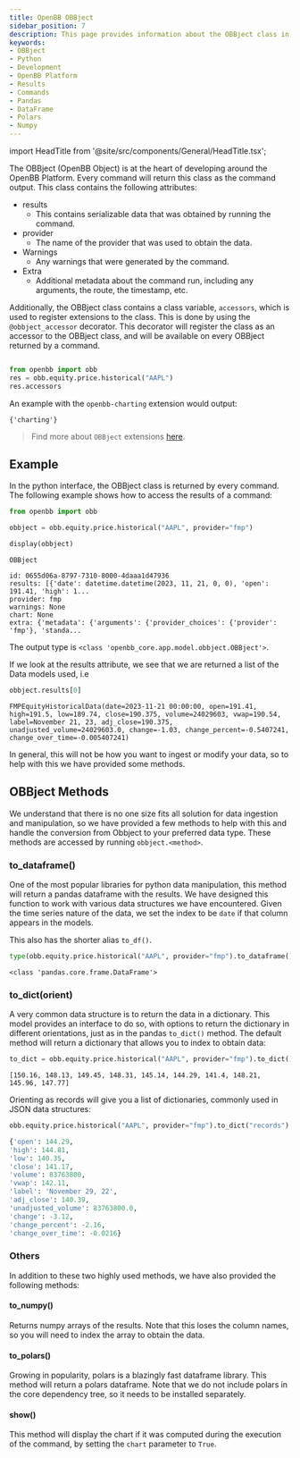 ```yaml
---
title: OpenBB OBBject
sidebar_position: 7
description: This page provides information about the OBBject class in the OpenBB Platform.  This class provides the interface to interact with commands
keywords:
- OBBject
- Python
- Development
- OpenBB Platform
- Results
- Commands
- Pandas
- DataFrame
- Polars
- Numpy
---
```


import HeadTitle from '@site/src/components/General/HeadTitle.tsx';

<HeadTitle title="OBBject - Developer Guidelines - Development | OpenBB Platform Docs" />

The OBBject (OpenBB Object) is at the heart of developing around the OpenBB Platform. Every command will return this class as the command output. This class contains the following attributes:

- results
  - This contains serializable data that was obtained by running the command.
- provider
  - The name of the provider that was used to obtain the data.
- Warnings
  - Any warnings that were generated by the command.
- Extra
  - Additional metadata about the command run, including any arguments, the route, the timestamp, etc.

Additionally, the OBBject class contains a class variable, `accessors`, which is used to register extensions to the class. This is done by using the `@obbject_accessor` decorator. This decorator will register the class as an accessor to the OBBject class, and will be available on every OBBject returned by a command.

```python

from openbb import obb
res = obb.equity.price.historical("AAPL")
res.accessors
```

An example with the `openbb-charting` extension would output:

```console
{'charting'}
```

> Find more about `OBBject` extensions [here](/website/content/platform/development/developer-guidelines/obbject_extensions.md).

## Example

In the python interface, the OBBject class is returned by every command. The following example shows how to access the results of a command:

```python
from openbb import obb

obbject = obb.equity.price.historical("AAPL", provider="fmp")

display(obbject)
```

```console
OBBject

id: 0655d06a-8797-7310-8000-4daaa1d47936
results: [{'date': datetime.datetime(2023, 11, 21, 0, 0), 'open': 191.41, 'high': 1...
provider: fmp
warnings: None
chart: None
extra: {'metadata': {'arguments': {'provider_choices': {'provider': 'fmp'}, 'standa...
```

The output type is `<class 'openbb_core.app.model.obbject.OBBject'>`.

If we look at the results attribute, we see that we are returned a list of the Data models used, i.e

```python
obbject.results[0]
```

```console
FMPEquityHistoricalData(date=2023-11-21 00:00:00, open=191.41, high=191.5, low=189.74, close=190.375, volume=24029603, vwap=190.54, label=November 21, 23, adj_close=190.375, unadjusted_volume=24029603.0, change=-1.03, change_percent=-0.5407241, change_over_time=-0.005407241)
```

In general, this will not be how you want to ingest or modify your data, so to help with this we have provided some methods.

## OBBject Methods

We understand that there is no one size fits all solution for data ingestion and manipulation, so we have provided a few methods to help with this and handle the conversion from Obbject to your preferred data type. These methods are accessed by running `obbject.<method>`.

### to_dataframe()

One of the most popular libraries for python data manipulation, this method will return a pandas dataframe with the results. We have designed this function to work with various data structures we have encountered. Given the time series nature of the data, we set the index to be `date` if that column appears in the models.

This also has the shorter alias `to_df()`.

```python
type(obb.equity.price.historical("AAPL", provider="fmp").to_dataframe())
```

```console
<class 'pandas.core.frame.DataFrame'>
```

### to_dict(orient)

A very common data structure is to return the data in a dictionary. This model provides an interface to do so, with options to return the dictionary in different orientations, just as in the pandas `to_dict()` method. The default method will return a dictionary that allows you to index to obtain data:

```python
to_dict = obb.equity.price.historical("AAPL", provider="fmp").to_dict()["open"][:10]
```

```console
[150.16, 148.13, 149.45, 148.31, 145.14, 144.29, 141.4, 148.21, 145.96, 147.77]
```

Orienting as records will give you a list of dictionaries, commonly used in JSON data structures:

```python
obb.equity.price.historical("AAPL", provider="fmp").to_dict("records")[0]
```

```python
{'open': 144.29,
'high': 144.81,
'low': 140.35,
'close': 141.17,
'volume': 83763800,
'vwap': 142.11,
'label': 'November 29, 22',
'adj_close': 140.39,
'unadjusted_volume': 83763800.0,
'change': -3.12,
'change_percent': -2.16,
'change_over_time': -0.0216}
```

### Others

In addition to these two highly used methods, we have also provided the following methods:

#### to_numpy()

Returns numpy arrays of the results. Note that this loses the column names, so you will need to index the array to obtain the data.

#### to_polars()

Growing in popularity, polars is a blazingly fast dataframe library. This method will return a polars dataframe. Note that we do not include polars in the core dependency tree, so it needs to be installed separately.

#### show()

This method will display the chart if it was computed during the execution of the command, by setting the `chart` parameter to `True`.
